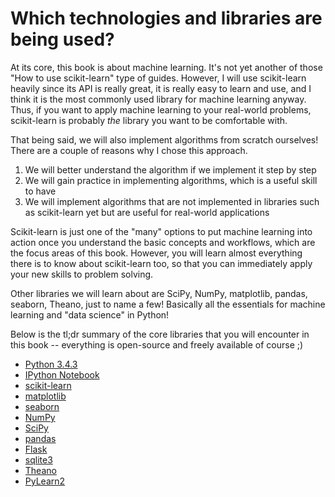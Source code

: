 # Which technologies and libraries are being used?

At its core, this book is about machine learning. It's not yet another of those
"How to use scikit-learn" type of guides. However, I will use scikit-learn heavily since
its API is really great, it is really easy to learn and use, and I think it is the most
commonly used library for machine learning anyway. Thus, if you want to apply machine learning to your real-world problems,
scikit-learn is probably *the* library you want to be comfortable with.

That being said, we will also implement algorithms from scratch ourselves! There are a couple of reasons why I chose this approach.
1. We will better understand the algorithm if we implement it step by step
2. We will gain practice in implementing algorithms, which is a useful skill to have
3. We will implement algorithms that are not implemented in libraries such as scikit-learn yet but are useful for real-world applications

Scikit-learn is just one of the "many" options to put machine learning into action once you understand the basic concepts and workflows, which are the focus areas of this book. However, you will learn almost everything there is to know about scikit-learn too, so that you can immediately apply your new skills to problem solving.

Other libraries we will learn about are SciPy, NumPy, matplotlib, pandas, seaborn, Theano, just to name a few! Basically all the essentials for machine learning and "data science" in Python!

Below is the tl;dr summary of the core libraries that you will encounter in this book -- everything is open-source and freely available of course ;)

- [Python 3.4.3](https://www.python.org/downloads/)
- [IPython Notebook](http://ipython.org/notebook.html)
- [scikit-learn](http://scikit-learn.org/stable/)
- [matplotlib](http://matplotlib.org)
- [seaborn](http://stanford.edu/~mwaskom/software/seaborn/)
- [NumPy](http://www.numpy.org)
- [SciPy](http://www.scipy.org)
- [pandas](http://pandas.pydata.org)
- [Flask](http://flask.pocoo.org)
- [sqlite3](https://docs.python.org/2/library/sqlite3.html)
- [Theano](http://deeplearning.net/software/theano/)
- [PyLearn2](http://deeplearning.net/software/pylearn2/)
